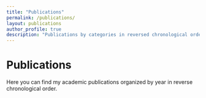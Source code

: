 ```yaml
---
title: "Publications"
permalink: /publications/
layout: publications
author_profile: true
description: "Publications by categories in reversed chronological order"
---
```


# Publications

Here you can find my academic publications organized by year in reverse chronological order.
